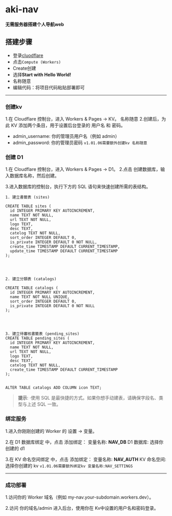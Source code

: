 # aki-nav
**无需服务器搭建个人导航web**

## 搭建步骤
- 登录[cluodflare](https://dash.cloudflare.com/)
- 点击`Compute (Workers)`
- Create创建
- 选择**Start with Hello World!**
- 名称随意
- 编辑代码：将项目代码粘贴部署即可

---

### 创建kv
1.在 Cloudflare 控制台，进入 Workers & Pages -> KV。
名称随意
2.创建后，为此 KV 添加两个条目，用于设置后台登录的 用户名 和 密码。
- admin_username: 你的管理员用户名（例如 admin）
- admin_password: 你的管理员密码
`v1.01.06需要额外创建kv 名称随意`

### 创建 D1 
1.在 Cloudflare 控制台，进入 Workers & Pages -> D1。
2.点击 创建数据库，输入数据库名称，然后创建。

3.进入数据库的控制台，执行下方的 SQL 语句来快速创建所需的表结构。
```
1. 建立書籤表 (sites)

CREATE TABLE sites (
  id INTEGER PRIMARY KEY AUTOINCREMENT,
  name TEXT NOT NULL,
  url TEXT NOT NULL,
  logo TEXT,
  desc TEXT,
  catelog TEXT NOT NULL,
  sort_order INTEGER DEFAULT 0,
  is_private INTEGER DEFAULT 0 NOT NULL,
  create_time TIMESTAMP DEFAULT CURRENT_TIMESTAMP,
  update_time TIMESTAMP DEFAULT CURRENT_TIMESTAMP
);




2. 建立分類表 (catalogs)

CREATE TABLE catalogs (
  id INTEGER PRIMARY KEY AUTOINCREMENT,
  name TEXT NOT NULL UNIQUE,
  sort_order INTEGER DEFAULT 0,
  is_private INTEGER DEFAULT 0 NOT NULL
);




3. 建立待審核書籤表 (pending_sites)
CREATE TABLE pending_sites (
  id INTEGER PRIMARY KEY AUTOINCREMENT,
  name TEXT NOT NULL,
  url TEXT NOT NULL,
  logo TEXT,
  desc TEXT,
  catelog TEXT NOT NULL,
  create_time TIMESTAMP DEFAULT CURRENT_TIMESTAMP
);


ALTER TABLE catalogs ADD COLUMN icon TEXT;
```
>**提示**: ·使用 SQL 是最快捷的方式。如果你想手动建表，请确保字段名、类型与上述 SQL 一致。



### 绑定服务
1.进入你刚刚创建的 Worker 的 设置 -> 变量。

2.在 D1 数据库绑定 中，点击 添加绑定：
变量名称: **NAV_DB**
D1 数据库: 选择你创建的 d1

3.在 KV 命名空间绑定 中，点击 添加绑定：
变量名称: **NAV_AUTH**
KV 命名空间: 选择你创建的 kv
`v1.01.06需要额外绑定kv 变量名称:NAV_SETTINGS`

---

### 成功部署
1.访问你的 Worker 域名（例如 my-nav.your-subdomain.workers.dev）。

2.访问 你的域名/admin 进入后台，使用你在 Kv中设置的用户名和密码登录。






